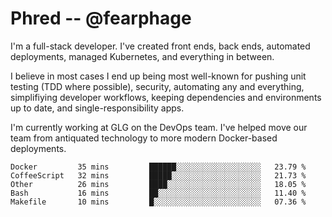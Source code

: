 # Phred -- @fearphage

I'm a full-stack developer. I've created front ends, back ends, automated deployments, managed
Kubernetes, and everything in between.

I believe in most cases I end up being most well-known for pushing unit testing (TDD where possible),
security, automating any and everything, simplifiying developer workflows, keeping dependencies and
environments up to date, and single-responsibility apps.

I'm currently working at GLG on the DevOps team. I've helped move our team from antiquated
technology to more modern Docker-based deployments.

<!--START_SECTION:waka-->
```text
Docker         35 mins         ██████░░░░░░░░░░░░░░░░░░░   23.79 % 
CoffeeScript   32 mins         █████░░░░░░░░░░░░░░░░░░░░   21.73 % 
Other          26 mins         ████░░░░░░░░░░░░░░░░░░░░░   18.05 % 
Bash           16 mins         ██░░░░░░░░░░░░░░░░░░░░░░░   11.40 % 
Makefile       10 mins         █░░░░░░░░░░░░░░░░░░░░░░░░   07.36 %
```
<!--END_SECTION:waka-->
